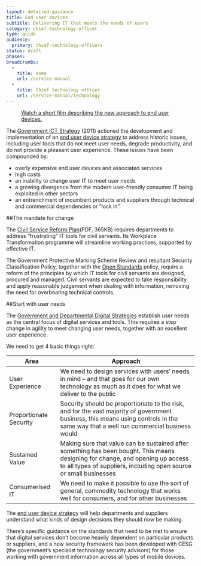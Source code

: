 ```yaml
---
layout: detailed-guidance
title: End user devices
subtitle: Delivering IT that meets the needs of users
category: chief-technology-officer
type: guide
audience:
  primary: chief-technology-officers
status: draft
phases:
breadcrumbs:
  -
    title: Home
    url: /service-manual
  -
    title: Chief technology officer
    url: /service-manual/technology
---
```


<figure class="media-player-wrapper video"><a href="https://www.youtube.com/watch?v=7rnsqrraNb8">Watch a short film describing the new approach to end user devices.</a></figure>

The [Government ICT Strategy](https://www.gov.uk/government/publications/uk-government-ict-strategy-resources) (2011) actioned the development and implementation of an [end user device strategy](https://www.gov.uk/government/publications/end-user-device-strategy) to address historic issues, including user tools that do not meet user needs, degrade productivity, and do not provide a pleasant user experience. These issues have been compounded by: 

* overly expensive end user devices and associated services
* high costs
* an inability to change user IT to meet user needs
* a growing divergence from the modern user-friendly consumer IT being exploited in other sectors
* an entrenchment of incumbent products and suppliers through technical and commercial dependencies or “lock in”.

##The mandate for change

The [Civil Service Reform Plan](http://www.civilservice.gov.uk/wp-content/uploads/2012/06/Civil-Service-Reform-Plan-acc-final.pdf)(PDF, 365KB) requires departments to address “frustrating” IT tools for civil servants. Its Workplace Transformation programme will streamline working practises, supported by effective IT.

The Government Protective Marking Scheme Review and resultant Security Classification Policy, together with the [Open Standards](https://www.gov.uk/government/publications/open-standards-principles) policy, require a reform of the principles by which IT tools for civil servants are designed, procured and managed. Civil servants are expected to take responsibility and apply reasonable judgement when dealing with information, removing the need for overbearing technical  controls.

##Start with user needs

The [Government and Departmental Digital Strategies](http://publications.cabinetoffice.gov.uk/digital/) establish user needs as the central focus of digital services and tools. This requires a step change in agility to meet changing user needs, together with an excellent user experience.

We need to get 4 basic things right:

| Area | Approach |
|-----|-----|
| User Experience | We need to design services with users’ needs in mind – and that goes for our own technology as much as it does for what we deliver to the public |
| Proportionate Security | Security should be proportionate to the risk, and for the vast majority of government business, this means using controls in the same way that a well run commercial business would |
| Sustained Value | Making sure that value can be sustained after something has been bought. This means designing for change, and opening up access to all types of suppliers, including open source or small businesses |
| Consumerised IT | We need to make it possible to use the sort of general, commodity technology that works well for consumers, and for other businesses |

The [end user device strategy](https://www.gov.uk/government/publications/end-user-device-strategy) will help departments and suppliers understand what kinds of design decisions they should now be making. 

There’s specific guidance on the standards that need to be met to ensure that digital services don’t become heavily dependent on particular products or suppliers, and a new security framework has been developed with CESG (the government’s specialist technology security advisors) for those working with government information across all types of mobile devices.
